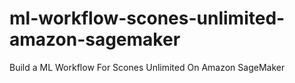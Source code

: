 # ml-workflow-scones-unlimited-amazon-sagemaker
Build a ML Workflow For Scones Unlimited On Amazon SageMaker
